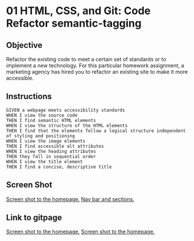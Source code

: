 # 01 HTML, CSS, and Git: Code Refactor semantic-tagging

## Objective
Refactor the existing code to meet a certain set of standards or to implement a new technology. For this particular homework assignment, a marketing agency has hired you to refactor an existing site to make it more accessible. 



## Instructions

```
GIVEN a webpage meets accessibility standards
WHEN I view the source code
THEN I find semantic HTML elements
WHEN I view the structure of the HTML elements
THEN I find that the elements follow a logical structure independent of styling and positioning
WHEN I view the image elements
THEN I find accessible alt attributes
WHEN I view the heading attributes
THEN they fall in sequential order
WHEN I view the title element
THEN I find a concise, descriptive title
```

## Screen Shot
[Screen shot to the homepage.](semantic-tagging\assets\images\readme-screenshot.png "Screen Shot 1")
[Nav bar and sections.](semantic-tagging\assets\images\readme-screenshot-2.png "Screen shot 2")

## Link to gitpage
[Screen shot to the homepage.](https://joe96.github.io/semantic-tagging)
[Screen shot to the homepage.](https://github.com/Joe96/semantic-tagging)